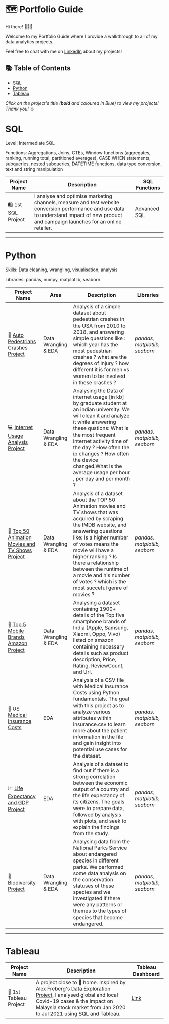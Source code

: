 # 🗺 Portfolio Guide

Hi there! 🙋🏻‍♀️

Welcome to my Portfolio Guide where I provide a walkthrough to all of my data analytics projects.

Feel free to chat with me on [LinkedIn](https://www.linkedin.com/in/rafik-sebia-44837b24a/) about my projects!

## 📚 Table of Contents
- [SQL](#sql)
- [Python](#python)
- [Tableau](#tableau)

_Click on the project's title (**bold** and coloured in Blue) to view my projects! Thank you! ☺️_

# SQL

Level: Intermediate SQL

Functions: Aggregations, Joins, CTEs, Window functions (aggregates, ranking, running total, partitioned averages), CASE WHEN statements, subqueries, nested subqueries, DATETIME functions, data type conversion, text and string manipulation

| Project Name | Description | SQL Functions |
|---|---|---|
| 🛍 1st SQL Project | I analyse and optimise marketing channels, measure and test website conversion performance and use data to understand impact of new product and campaign launches for an online retailer. | Advanced SQL |  

***

# Python

Skills: Data cleaning, wrangling, visualisation, analysis

Libraries: pandas, numpy, matplotlib, seaborn

| Project Name | Area | Description | Libraries |    
|---|---|---|---|
| :car: [Auto Pedestrians Crashes Project](https://github.com/Rafik-Sebia/Auto-Pedestrians-Crashes/blob/main/auto_ped_crashes.ipynb) |   Data Wrangling & EDA | Analysis of a simple dataset about pedestrian crashes in the USA from 2010 to 2018, and answering simple questions like : which year has the most pedestrian crashes ? what are the degrees of Injury ? how different it is for men vs women to be involved in these crashes ? | _pandas, matplotlib, seaborn_ |
| :computer: [Internet Usage Analysis Project](https://github.com/Rafik-Sebia/Internet-Usage-Analysis-Project/blob/main/Internet_usage_analysis.ipynb) |   Data Wrangling & EDA | Analysing the Data of internet usage [in kb] by graduate student at an indian university. We will clean it and analyze it while answering these qustions: What is the most frequent internet activity time of the day ? How often the ip changes ? How often the device changed.What is the average usage per hour , per day and per month ? | _pandas, matplotlib, seaborn_ |
| :movie_camera: [Top 50 Animation Movies and TV Shows Project](https://github.com/Rafik-Sebia/Top-50-Animation-Movies-and-TV-Shows-Project/blob/main/Top_50_animation_movies_and_tv_shows.ipynb) |   Data Wrangling & EDA | Analysis of a dataset about the TOP 50 Animation movies and TV shows that was acquired by scraping the IMDB website, and answering questions like: Is a higher number of votes means the movie will have a higher ranking ? Is there a relationship between the runtime of a movie and his number of votes ? which is the most succeful genre of movies ? | _pandas, matplotlib, seaborn_ |
| :iphone: [Top 5 Mobile Brands Amazon Project](https://github.com/Rafik-Sebia/Top-5-Mobile-Brands-Amazon-Project/blob/main/Top_5-mobile-brands-amazon-project.ipynb) |   Data Wrangling & EDA | Analysing a dataset containing 1900+ details of the Top five smartphone brands of India (Apple, Samsung, Xiaomi, Oppo, Vivo) listed on amazon containing necessary details such as product description, Price, Rating, ReviewCount, and Url. | _pandas, matplotlib, seaborn_ |
| :hospital: [US Medical Insurance Costs](https://github.com/Rafik-Sebia/2nd-take-U.S.-Medical-Insurance-Project/blob/main/us-medical-insurance-costs.ipynb) |   EDA | Analysis of a CSV file with Medical Insurance Costs using Python fundamentals. The goal with this project as to analyze various attributes within insurance.csv to learn more about the patient information in the file and gain insight into potential use cases for the dataset. | _pandas, matplotlib, seaborn_ |
| :chart_with_upwards_trend: [Life Expectancy and GDP Project](https://github.com/Rafik-Sebia/2nd-Take-on-Life-Expectancy-and-GDP/blob/main/life_expectancy_gdp.ipynb) |   EDA | Analysis of a dataset to find out if there is a strong correlation between the economic output of a country and the life expectancy of its citizens. The goals were to prepare data, followed by analysis with plots, and seek to explain the findings from the study. | _pandas, matplotlib, seaborn_ |
| :seedling: [Biodiversity Project](https://github.com/Rafik-Sebia/2nd-take-on-Biodiversity-Project/blob/main/biodiversity.ipynb) |   Data Wrangling & EDA | Analysing data from the National Parks Service about endangered species in different parks. We performed some data analysis on the conservation statuses of these species and we investigated if there were any patterns or themes to the types of species that become endangered. | _pandas, matplotlib, seaborn_ |

***

# Tableau

| Project Name | Description | Tableau Dashboard |
|---|---|---|
| 🦠 1st Tableau Project | A project close to 🏡 home. Inspired by Alex Freberg's [Data Exploration Project](https://www.youtube.com/watch?v=qfyynHBFOsM&list=PLUaB-1hjhk8H48Pj32z4GZgGWyylqv85f&index=1), I analysed global and local Covid-19 cases & the impact on Malaysia stock market from Jan 2020 to Jul 2021 using SQL and Tableau. | [Link](https://public.tableau.com/app/profile/katie.huang/viz/Covid-19anditsimpactonKLSEIndexPriceinMalaysia/Dashboard1) |
